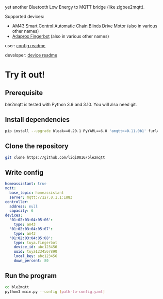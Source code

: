 yet another Bluetooth Low Energy to MQTT bridge (like zigbee2mqtt).

Supported devices:
- [AM43 Smart Control Automatic Chain Blinds Drive Motor](https://www.a-okmotor.com/am43-smart-control-automatic-chain-blinds-drive-motor_p31.html) (also in various other names)
- [Adaprox Fingerbot](https://www.adaprox.io/products/fingerbot-plus-1?variant=40425967812813) (also in various other names)

user: [config readme](./config/README.md)

developer: [device readme](./device/README.md)

# Try it out!
## Prerequisite

ble2mqtt is tested with Python 3.9 and 3.10. You will also need git.

## Install dependencies

```bash
pip install --upgrade bleak==0.20.1 PyYAML==6.0 'amqtt>=0.11.0b1' furl==2.1.3 pyee==9.0.4 pycryptodome==3.17
```

## Clone the repository
```bash
git clone https://github.com/liqi0816/ble2mqtt
```

## Write config
```yaml
homeassistant: true
mqtt:
  base_topic: homeassistant
  server: mqtt://127.0.1.1:1883
controller:
  address: null
  capacity: 6
devices:
  '01:02:03:04:05:06':
    type: am43
  '01:02:03:04:05:07':
    type: am43
  '01:02:03:04:05:08':
    type: tuya.fingerbot
    device_id: abc123456
    uuid: tuya1234567890
    local_key: abc123456
    down_percent: 80
```

## Run the program
```bash
cd ble2mqtt
python3 main.py --config [path-to-config.yaml]
```
